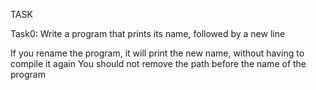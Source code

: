 TASK

Task0:
Write a program that prints its name, followed by a new line

If you rename the program, it will print the new name, without having to compile it again
You should not remove the path before the name of the program
